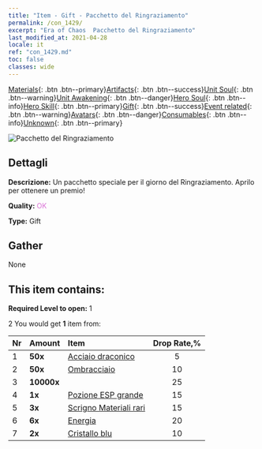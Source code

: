```yaml
---
title: "Item - Gift - Pacchetto del Ringraziamento"
permalink: /con_1429/
excerpt: "Era of Chaos  Pacchetto del Ringraziamento"
last_modified_at: 2021-04-28
locale: it
ref: "con_1429.md"
toc: false
classes: wide
---
```

 [Materials](/ItemsIT/){: .btn .btn--primary}[Artifacts](/ItemsIT/Artifacts/){: .btn .btn--success}[Unit Soul](/ItemsIT/UnitSoul/){: .btn .btn--warning}[Unit Awakening](/ItemsIT/UnitAwakening/){: .btn .btn--danger}[Hero Soul](/ItemsIT/HeroSoul/){: .btn .btn--info}[Hero Skill](/ItemsIT/HeroSkill/){: .btn .btn--primary}[Gift](/ItemsIT/Gift/){: .btn .btn--success}[Event related](/ItemsIT/Events/){: .btn .btn--warning}[Avatars](/ItemsIT/Avatars/){: .btn .btn--danger}[Consumables](/ItemsIT/Consumables/){: .btn .btn--info}[Unknown](/ItemsIT/Unknown/){: .btn .btn--primary}

 ![Pacchetto del Ringraziamento](/images/t/i_907043.png)

## Dettagli
 **Descrizione:** Un pacchetto speciale per il giorno del Ringraziamento. Aprilo per ottenere un premio!

 **Quality:** <span style="color: #DA70D6">OK</span>

 **Type:** Gift

## Gather

  None

## This item contains:

 **Required Level to open:** 1

 2 You would get **1** item  from:

  | Nr | Amount |     Item    | Drop Rate,% |
  |:---|:-------|:------------|:---------:|
  | 1 |  **50x** | [Acciaio draconico](/ItemsIT/con_880/) | 5 | 
  | 2 |  **50x** | [Ombracciaio](/ItemsIT/con_881/) | 10 | 
  | 3 |  **10000x** | <i class="fas fa-coins"/> | 25 | 
  | 4 |  **1x** | [Pozione ESP grande](/ItemsIT/con_702/) | 15 | 
  | 5 |  **3x** | [Scrigno Materiali rari](/ItemsIT/con_757/) | 15 | 
  | 6 |  **6x** | [Energia](/ItemsIT/con_900/) | 20 | 
  | 7 |  **2x** | [Cristallo blu](/ItemsIT/con_716/) | 10 | 

